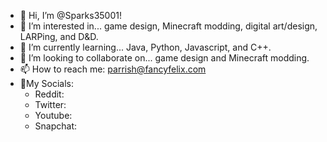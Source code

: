- 👋 Hi, I’m @Sparks35001!
- 👀 I’m interested in... game design, Minecraft modding, digital art/design, LARPing, and D&D. 
- 🌱 I’m currently learning... Java, Python, Javascript, and C++.
- 💞️ I’m looking to collaborate on... game design and Minecraft modding.
- 📫 How to reach me: parrish@fancyfelix.com
- 📱My Socials: 
   - Reddit:
   - Twitter:
   - Youtube:
   - Snapchat:
<!---
Sparks35001/Sparks35001 is a ✨ special ✨ repository because its `README.md` (this file) appears on your GitHub profile.
You can click the Preview link to take a look at your changes.
--->
